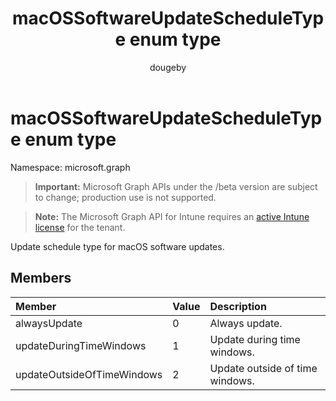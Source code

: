 ﻿---
title: "macOSSoftwareUpdateScheduleType enum type"
description: "Update schedule type for macOS software updates."
author: "dougeby"
localization_priority: Normal
ms.prod: "intune"
doc_type: enumPageType
---

# macOSSoftwareUpdateScheduleType enum type

Namespace: microsoft.graph

> **Important:** Microsoft Graph APIs under the /beta version are subject to change; production use is not supported.

> **Note:** The Microsoft Graph API for Intune requires an [active Intune license](https://go.microsoft.com/fwlink/?linkid=839381) for the tenant.

Update schedule type for macOS software updates.

## Members

| Member                     | Value | Description                     |
| :------------------------- | :---- | :------------------------------ |
| alwaysUpdate               | 0     | Always update.                  |
| updateDuringTimeWindows    | 1     | Update during time windows.     |
| updateOutsideOfTimeWindows | 2     | Update outside of time windows. |
